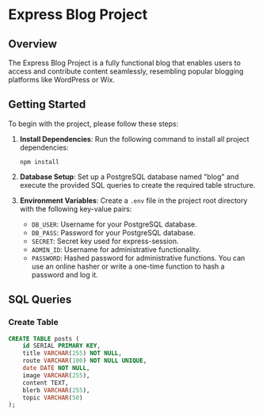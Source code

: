 # Express Blog Project

## Overview
The Express Blog Project is a fully functional blog that enables users to access and contribute content seamlessly, resembling popular blogging platforms like WordPress or Wix.

## Getting Started
To begin with the project, please follow these steps:

1. **Install Dependencies**: Run the following command to install all project dependencies:
    ```
    npm install
    ```

2. **Database Setup**: Set up a PostgreSQL database named "blog" and execute the provided SQL queries to create the required table structure.

3. **Environment Variables**: Create a `.env` file in the project root directory with the following key-value pairs:
    - `DB_USER`: Username for your PostgreSQL database.
    - `DB_PASS`: Password for your PostgreSQL database.
    - `SECRET`: Secret key used for express-session.
    - `ADMIN_ID`: Username for administrative functionality.
    - `PASSWORD`: Hashed password for administrative functions. You can use an online hasher or write a one-time function to hash a password and log it.

## SQL Queries

### Create Table
```sql
CREATE TABLE posts (
    id SERIAL PRIMARY KEY,
    title VARCHAR(255) NOT NULL,
    route VARCHAR(100) NOT NULL UNIQUE,
    date DATE NOT NULL,
    image VARCHAR(255),
    content TEXT,
    blerb VARCHAR(255),
    topic VARCHAR(50)
);
